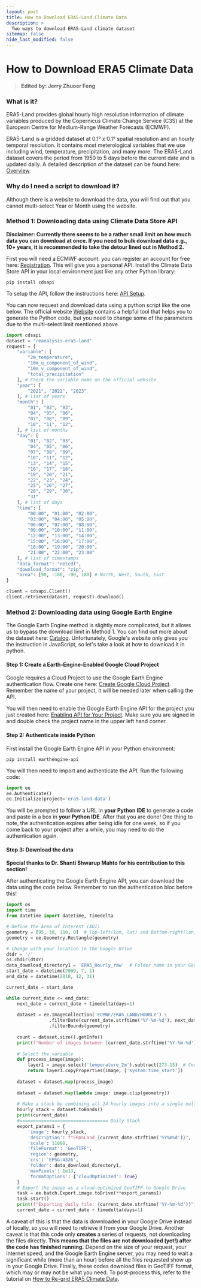```yaml
---
layout: post
title: How to Download ERA5-Land Climate Data
description: >
  Two ways to download ERA5-Land climate dataset
sitemap: false
hide_last_modified: false
---
```


# How to Download ERA5 Climate Data
>**Edited by: Jerry Zhuoer Feng**

### What is it?

ERA5-Land provides global hourly high resolution information of climate variables produced by the Copernicus Climate Change Service (C3S) at the European Centre for Medium-Range Weather Forecasts (ECMWF).

ERA5-Land is a gridded dataset at 0.1° x 0.1° spatial resolution and an hourly temporal resolution. It contains most meterological variables that we use including wind, temperature, precipitation, and many more. The ERA5-Land dataset covers the period from 1950 to 5 days before the current date and is updated daily. A detailed description of the dataset can be found here: [Overview](https://cds.climate.copernicus.eu/datasets/reanalysis-era5-land?tab=overview). 

### Why do I need a script to download it?

Although there is a website to download the data, you will find out that you cannot multi-select Year or Month using the website.

### Method 1: Downloading data using Climate Data Store API
**Disclaimer: Currently there seems to be a rather small limit on how much data you can download at once. If you need to bulk download data e.g., 10+ years, it is recommended to take the detour lined out in Method 2.** 

First you will need a ECMWF account. you can register an account for free here: [Registration](https://cds.climate.copernicus.eu/). This will give you a personal API. Install the Climate Data Store API in your local environment just like any other Python library:

```
pip install cdsapi
```

To setup the API, follow the instructions here: [API Setup](https://cds.climate.copernicus.eu/how-to-api).

You can now request and download data using a python script like the one below. The official website [Website](https://cds.climate.copernicus.eu/datasets/derived-era5-land-daily-statistics?tab=download) contains a helpful tool that helps you to generate the Python code, but you need to change some of the parameters due to the multi-select limit mentioned above.

```python 
import cdsapi
dataset = "reanalysis-era5-land"
request = {
    "variable": [
        "2m_temperature",
        "10m_u_component_of_wind",
        "10m_v_component_of_wind",
        "total_precipitation"
    ], # Check the variable name on the official website
    "year": [
        "2021", "2022", "2023"
    ], # list of years
    "month": [
        "01", "02", "03",
        "04", "05", "06",
        "07", "08", "09",
        "10", "11", "12",
    ], # list of months
    "day": [
        "01", "02", "03",
        "04", "05", "06",
        "07", "08", "09",
        "10", "11", "12",
        "13", "14", "15",
        "16", "17", "18",
        "19", "20", "21",
        "22", "23", "24",
        "25", "26", "27",
        "28", "29", "30",
        "31"
    ], # list of days
    "time": [
        "00:00", "01:00", "02:00",
        "03:00", "04:00", "05:00",
        "06:00", "07:00", "08:00",
        "09:00", "10:00", "11:00",
        "12:00", "13:00", "14:00",
        "15:00", "16:00", "17:00",
        "18:00", "19:00", "20:00",
        "21:00", "22:00", "23:00"
    ], # list of timestamps
    "data_format": "netcdf",
    "download_format": "zip",
    "area": [90, -180, -90, 180] # North, West, South, East
}

client = cdsapi.Client()
client.retrieve(dataset, request).download()
```

### Method 2: Downloading data using Google Earth Engine

The Google Earth Engine method is slightly more complicated, but it allows us to bypass the download limit in Method 1. You can find out more about the dataset here: [Catalog](https://developers.google.com/earth-engine/datasets/catalog/ECMWF_ERA5_LAND_HOURLY). Unfortunately, Google's website only gives you the instruction in JavaScript, so let's take a look at how to download it in python.

#### Step 1: Create a Earth-Engine-Enabled Google Cloud Project

Google requires a Cloud Project to use the Google Earth Engine authentication flow. Create one here: [Create Google Cloud Project](https://console.cloud.google.com/projectcreate). Remember the name of your project, it will be needed later when calling the API.

You will then need to enable the Google Earth Engine API for the project you just created here: [Enabling API for Your Project](https://console.cloud.google.com/apis/library/earthengine.googleapis.com). Make sure you are signed in and double check the project name in the upper left hand corner.

#### Step 2: Authenticate inside Python

First install the Google Earth Engine API in your Python environment:

```
pip install earthengine-api
```

You will then need to import and authenticate the API. Run the following code: 

```python
import ee
ee.Authenticate()
ee.Initialize(project='era5-land-data')
```

You will be prompted to follow a URL in **your Python IDE** to generate a code and paste in a box in **your Python IDE**. After that you are done! One thing to note, the authentication expires after being idle for one week, so if you come back to your project after a while, you may need to do the authentication again.

#### Step 3: Download the data

**Special thanks to Dr. Shanti Shwarup Mahto for his contribution to this section!**

After authenticating the Google Earth Engine API, you can download the data using the code below. Remember to run the authentication bloc before this!

```python
import os
import time
from datetime import datetime, timedelta

# Define the Area of Interest (AOI)
geometry = [95, 30, 110, 0]  # Top-left(lon, lat) and Bottom-right(lon, lat) coordinates
geometry = ee.Geometry.Rectangle(geometry)

# Change with your location in the Google Drive
dtdr = '/'
os.chdir(dtdr)
data_download_directory1 = 'ERA5_Hourly_raw'  # Folder name in your Google Drive, if the folder does not exist, it will create a new folder.
start_date = datetime(2009, 7, 1)
end_date = datetime(2018, 12, 31)

current_date = start_date

while current_date <= end_date:
    next_date = current_date + timedelta(days=1)
    
    dataset = ee.ImageCollection('ECMWF/ERA5_LAND/HOURLY') \
                .filterDate(current_date.strftime('%Y-%m-%d'), next_date.strftime('%Y-%m-%d')) \
                .filterBounds(geometry)
                
    count = dataset.size().getInfo()
    print(f"Number of images between {current_date.strftime('%Y-%m-%d')} and {next_date.strftime('%Y-%m-%d')}: {count}")
    
    # Select the variable
    def process_image(image):
        layer1 = image.select('temperature_2m').subtract(273.15)  # Correct method name
        return layer1.copyProperties(image, ['system:time_start'])
           
    dataset = dataset.map(process_image)
                 
    dataset = dataset.map(lambda image: image.clip(geometry))
    
    # Make a stack by combining all 24 hourly images into a single multi-band image
    hourly_stack = dataset.toBands()
    print(current_date)
    #================================= Daily Stack
    export_params1 = {
        'image': hourly_stack,
        'description': f"ERA5Land_{current_date.strftime('%Y%m%d')}",
        'scale': 11000,
        'fileFormat': 'GeoTIFF',
        'region': geometry,
        'crs': 'EPSG:4326',
        'folder': data_download_directory1,
        'maxPixels': 1e13,
        'formatOptions': {'cloudOptimized': True}
    }
    # Export the image as a cloud-optimized GeoTIFF to Google Drive
    task = ee.batch.Export.image.toDrive(**export_params1)
    task.start()
    print(f"Exporting daily file: {current_date.strftime('%Y-%m-%d')}")
    current_date = current_date + timedelta(days=1)
```

A caveat of this is that the data is downloaded in your Google Drive instead of locally, so you will need to retrieve it from your Google Drive. Another caveat is that this code only **creates** a series of requests, not downloading the files directly. **This means that the files are not downloaded (yet!) after the code has finished running.** Depend on the size of your request, your internet speed, and the Google Earth Engine server, you may need to wait a significant while (more than an hour) before all the files requested show up in your Google Drive. Finally, these codes download files in GeoTIFF format, which may or may not be what you need. To post-process this, refer to the tutorial on [How to Re-grid ERA5 Climate Data](https://critical-infrastructure-systems-lab.github.io/manual/programming/2024-10-21-ERA5-Data-Re-grid/).
